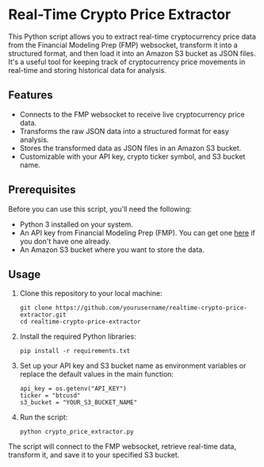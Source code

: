 # Real-Time Crypto Price Extractor

This Python script allows you to extract real-time cryptocurrency price data from the Financial Modeling Prep (FMP) websocket, transform it into a structured format, and then load it into an Amazon S3 bucket as JSON files. It's a useful tool for keeping track of cryptocurrency price movements in real-time and storing historical data for analysis.

## Features

- Connects to the FMP websocket to receive live cryptocurrency price data.
- Transforms the raw JSON data into a structured format for easy analysis.
- Stores the transformed data as JSON files in an Amazon S3 bucket.
- Customizable with your API key, crypto ticker symbol, and S3 bucket name.

## Prerequisites

Before you can use this script, you'll need the following:

- Python 3 installed on your system.
- An API key from Financial Modeling Prep (FMP). You can get one [here](https://financialmodelingprep.com/developer/docs/websocket-api/) if you don't have one already.
- An Amazon S3 bucket where you want to store the data.

## Usage

1. Clone this repository to your local machine:

   ```
   git clone https://github.com/yourusername/realtime-crypto-price-extractor.git
   cd realtime-crypto-price-extractor
   ```

2. Install the required Python libraries:

   ```pip install -r requirements.txt```

3. Set up your API key and S3 bucket name as environment variables or replace the default values in the main function:

   ```
   api_key = os.getenv("API_KEY")
   ticker = "btcusd"
   s3_bucket = "YOUR_S3_BUCKET_NAME"
   ```

4. Run the script:

   ```python crypto_price_extractor.py```

The script will connect to the FMP websocket, retrieve real-time data, transform it, and save it to your specified S3 bucket.
